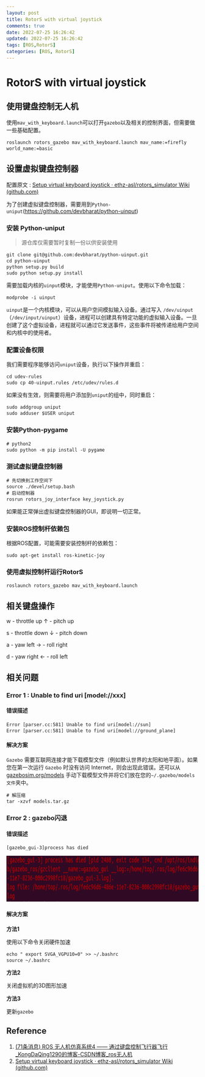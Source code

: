 ```yaml
---
layout: post
title: RotorS with virtual joystick
comments: true
date: 2022-07-25 16:26:42 
updated: 2022-07-25 16:26:42 
tags: [ROS,RotorS]
categories: [ROS, RotorS]
---
```


# RotorS with virtual joystick

## 使用键盘控制无人机

使用`mav_with_keyboard.launch`可以打开`gazebo`以及相关的控制界面，但需要做一些基础配置。

```shell
roslaunch rotors_gazebo mav_with_keyboard.launch mav_name:=firefly world_name:=basic
```

## 设置虚拟键盘控制器

配置原文 : [Setup virtual keyboard joystick · ethz-asl/rotors\_simulator Wiki (github.com)](https://github.com/ethz-asl/rotors\_simulator/wiki/Setup-virtual-keyboard-joystick)

为了创建虚拟键盘控制器，需要用到`Python-uniput`(https://github.com/devbharat/python-uinput)

### 安装 Python-uniput

> 源仓库仅需要暂时复制一份以供安装使用

```shell
git clone git@github.com:devbharat/python-uinput.git
cd python-uinput
python setup.py build
sudo python setup.py install
```

需要加载内核的`uinput`模块，才能使用`Python-uniput`。使用以下命令加载：

```shell
modprobe -i uinput
```

`uinput`是一个内核模块，可以从用户空间模拟输入设备。通过写入 `/dev/uinput`（`/dev/input/uinput`）设备，进程可以创建具有特定功能的虚拟输入设备。一旦创建了这个虚拟设备，进程就可以通过它发送事件，这些事件将被传递给用户空间和内核中的使用者。

### 配置设备权限

我们需要程序能够访问`uniput`设备，执行以下操作并重启：

```
cd udev-rules
sudo cp 40-uinput.rules /etc/udev/rules.d
```

如果没有生效，则需要将用户添加到`uniput`的组中，同时重启：

```shell
sudo addgroup uniput
sudo adduser $USER uniput
```

### 安装Python-pygame

```shell
# python2
sudo python -m pip install -U pygame
```

### 测试虚拟键盘控制器

```shell
# 先切换到工作空间下
source ./devel/setup.bash
# 启动控制器
rosrun rotors_joy_interface key_joystick.py
```

如果能正常弹出虚拟键盘控制器的GUI，即说明一切正常。

### 安装ROS控制杆依赖包

根据ROS配置，可能需要安装控制杆的依赖包：

```shell
sudo apt-get install ros-kinetic-joy
```

### 使用虚拟控制杆运行RotorS

```shell
roslaunch rotors_gazebo mav_with_keyboard.launch
```

## 相关键盘操作

w - throttle up ↑ - pitch up

s - throttle down ↓ - pitch down

a - yaw left → - roll right

d - yaw right ← - roll left

## 相关问题

### Error 1 : Unable to find uri \[model://xxx]

#### 错误描述

```shell
Error [parser.cc:581] Unable to find uri[model://sun]
Error [parser.cc:581] Unable to find uri[model://ground_plane]
```

#### 解决方案

`Gazebo` 需要互联网连接才能下载模型文件（例如默认世界的太阳和地平面）。如果您在第一次运行 `Gazebo` 时没有访问 Internet，则会出现此错误。还可以从[gazebosim.org/models](gazebosim.org/models/) 手动下载模型文件并将它们放在您的`~/.gazebo/models文件`夹中。

```
# 解压缩
tar -xzvf models.tar.gz
```

### Error 2 : gazebo闪退

#### 错误描述

```shell
[gazebo_gui-3]process has died
```

![erro2](../../.gitbook/assets/rotors-simulator-keyboard-usage.assets/erro2.png)

#### 解决方案

**方法1**

使用以下命令关闭硬件加速

```shell
echo " export SVGA_VGPU10=0" >> ~/.bashrc
source ~/.bashrc
```

**方法2**

关闭虚拟机的3D图形加速

**方法3**

更新`gazebo`

## Reference

1. [(71条消息) ROS 无人机仿真系统4 —— 通过键盘控制飞行器飞行\_KongDaQing1290的博客-CSDN博客\_ros无人机](https://blog.csdn.net/KongDaQing1290/article/details/79743026)
2. [Setup virtual keyboard joystick · ethz-asl/rotors\_simulator Wiki (github.com)](https://github.com/ethz-asl/rotors\_simulator/wiki/Setup-virtual-keyboard-joystick)
